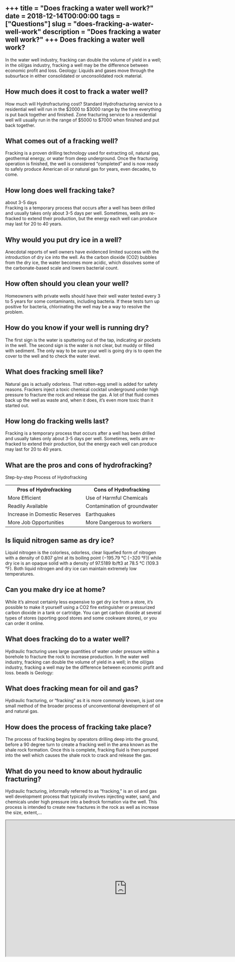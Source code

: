 +++
title = "Does fracking a water well work?"
date = 2018-12-14T00:00:00
tags = ["Questions"]
slug = "does-fracking-a-water-well-work"
description = "Does fracking a water well work?"
+++
Does fracking a water well work?
--------------------------------

In the water well industry, fracking can double the volume of yield in a well; in the oil/gas industry, fracking a well may be the difference between economic profit and loss. Geology: Liquids and gases move through the subsurface in either consolidated or unconsolidated rock material.

How much does it cost to frack a water well?
--------------------------------------------

How much will Hydrofracturing cost? Standard Hydrofracturing service to a residential well will run in the $2000 to $3000 range by the time everything is put back together and finished. Zone fracturing service to a residential well will usually run in the range of $5000 to $7000 when finished and put back together.

What comes out of a fracking well?
----------------------------------

Fracking is a proven drilling technology used for extracting oil, natural gas, geothermal energy, or water from deep underground. Once the fracturing operation is finished, the well is considered “completed” and is now ready to safely produce American oil or natural gas for years, even decades, to come.

How long does well fracking take?
---------------------------------

about 3-5 days  
Fracking is a temporary process that occurs after a well has been drilled and usually takes only about 3-5 days per well. Sometimes, wells are re-fracked to extend their production, but the energy each well can produce may last for 20 to 40 years.

Why would you put dry ice in a well?
------------------------------------

Anecdotal reports of well owners have evidenced limited success with the introduction of dry ice into the well. As the carbon dioxide (CO2) bubbles from the dry ice, the water becomes more acidic, which dissolves some of the carbonate-based scale and lowers bacterial count.

How often should you clean your well?
-------------------------------------

Homeowners with private wells should have their well water tested every 3 to 5 years for some contaminants, including bacteria. If these tests turn up positive for bacteria, chlorinating the well may be a way to resolve the problem.

How do you know if your well is running dry?
--------------------------------------------

The first sign is the water is sputtering out of the tap, indicating air pockets in the well. The second sign is the water is not clear, but muddy or filled with sediment. The only way to be sure your well is going dry is to open the cover to the well and to check the water level.

What does fracking smell like?
------------------------------

Natural gas is actually odorless. That rotten-egg smell is added for safety reasons. Frackers inject a toxic chemical cocktail underground under high pressure to fracture the rock and release the gas. A lot of that fluid comes back up the well as waste and, when it does, it’s even more toxic than it started out.

How long do fracking wells last?
--------------------------------

Fracking is a temporary process that occurs after a well has been drilled and usually takes only about 3-5 days per well. Sometimes, wells are re-fracked to extend their production, but the energy each well can produce may last for 20 to 40 years.

What are the pros and cons of hydrofracking?
--------------------------------------------

Step-by-step Process of Hydrofracking

<table><tr><th>Pros of Hydrofracking</th><th>Cons of Hydrofracking</th></tr><tr><td>More Efficient</td><td>Use of Harmful Chemicals</td></tr><tr><td>Readily Available</td><td>Contamination of groundwater</td></tr><tr><td>Increase in Domestic Reserves</td><td>Earthquakes</td></tr><tr><td>More Job Opportunities</td><td>More Dangerous to workers</td></tr></table>

Is liquid nitrogen same as dry ice?
-----------------------------------

Liquid nitrogen is the colorless, odorless, clear liquefied form of nitrogen with a density of 0.807 g/ml at its boiling point (−195.79 °C (−320 °F)) while dry ice is an opaque solid with a density of 97.5189 lb/ft3 at 78.5 °C (109.3 °F). Both liquid nitrogen and dry ice can maintain extremely low temperatures.

Can you make dry ice at home?
-----------------------------

While it’s almost certainly less expensive to get dry ice from a store, it’s possible to make it yourself using a CO2 fire extinguisher or pressurized carbon dioxide in a tank or cartridge. You can get carbon dioxide at several types of stores (sporting good stores and some cookware stores), or you can order it online.

What does fracking do to a water well?
--------------------------------------

Hydraulic fracturing uses large quantities of water under pressure within a borehole to fracture the rock to increase production. In the water well industry, fracking can double the volume of yield in a well; in the oil/gas industry, fracking a well may be the difference between economic profit and loss. beads is Geology:

What does fracking mean for oil and gas?
----------------------------------------

Hydraulic fracturing, or “fracking” as it is more commonly known, is just one small method of the broader process of unconventional development of oil and natural gas.

How does the process of fracking take place?
--------------------------------------------

The process of fracking begins by operators drilling deep into the ground, before a 90 degree turn to create a fracking well in the area known as the shale rock formation. Once this is complete, fracking fluid is then pumped into the well which causes the shale rock to crack and release the gas.

What do you need to know about hydraulic fracturing?
----------------------------------------------------

Hydraulic fracturing, informally referred to as “fracking,” is an oil and gas well development process that typically involves injecting water, sand, and chemicals under high pressure into a bedrock formation via the well. This process is intended to create new fractures in the rock as well as increase the size, extent,…

<iframe allow="accelerometer; autoplay; clipboard-write; encrypted-media; gyroscope; picture-in-picture" allowfullscreen="" class="__youtube_prefs__  epyt-is-override  no-lazyload" data-no-lazy="1" data-origheight="433" data-origwidth="770" data-skipgform_ajax_framebjll="" height="433" id="_ytid_90320" loading="lazy" src="https://www.youtube.com/embed/6vBxvboioac?enablejsapi=1&autoplay=0&cc_load_policy=0&cc_lang_pref=&iv_load_policy=1&loop=0&modestbranding=0&rel=1&fs=1&playsinline=0&autohide=2&theme=dark&color=red&controls=1&" title="YouTube player" width="770"></iframe>